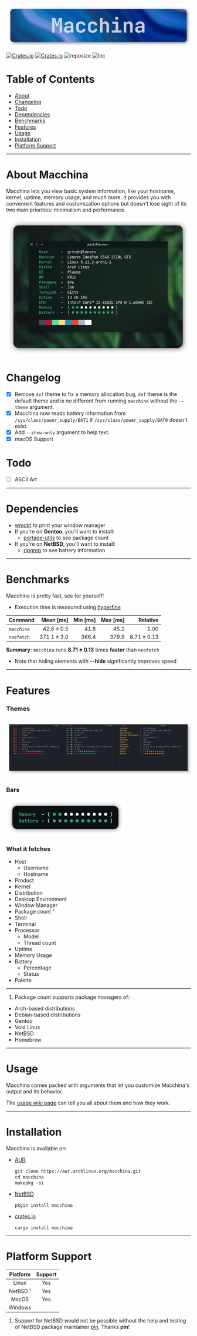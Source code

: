 ![Macchina preview image](screenshots/banner.png)

[![Crates.io](https://img.shields.io/crates/v/macchina?style=for-the-badge&label=VERSION&color=0D3B66)](https://crates.io/crates/macchina)
[![Crates.io](https://img.shields.io/crates/d/macchina?style=for-the-badge&label=DOWNLOADS&color=0D3B66)](https://crates.io/crates/macchina)
![reposize](https://img.shields.io/github/repo-size/grtcdr/macchina?color=0D3B66&logo=github&style=for-the-badge)
![loc](https://img.shields.io/tokei/lines/github/grtcdr/macchina?color=0D3B66&label=Lines%20of%20Code&logo=rust&style=for-the-badge)

# Table of Contents
- [About](#about)
- [Changelog](#change)
- [Todo](#todo)
- [Dependencies](#deps)
- [Benchmarks](#bench)
- [Features](#features)
- [Usage](#usage)
- [Installation](#install)
- [Platform Support](#platform-support)

---

# About Macchina <a name="about"></a>

Macchina lets you view basic system information, like your hostname, kernel, uptime, memory usage, and much more.
It provides you with convenient features and customization options but doesn't lose sight of its two main priorities: minimalism and performance.

![Macchina preview image](screenshots/preview.png)

# Changelog <a name="change"></a>
- [x] Remove `def` theme to fix a memory allocation bug, `def` theme is the default theme and is no different from running `macchina` without the `--theme` argument.
- [x] Macchina now reads battery information from `/sys/class/power_supply/BAT1` if `/sys/class/power_supply/BAT0` doesn't exist.
- [x] Add `--show-only` argument to help text.
- [x] macOS Support

# Todo <a name="todo"></a>
- [ ] ASCII Art

---

# Dependencies <a name="deps"></a>
- [wmctrl](http://tripie.sweb.cz/utils/wmctrl/) to print your window manager
- If you're on __Gentoo__, you'll want to install:
  - [portage-utils](https://packages.gentoo.org/packages/app-portage/portage-utils) to see package count
- If you're on __NetBSD__, you'll want to install:
  - [ripgrep](https://github.com/BurntSushi/ripgrep) to see battery information

---

# Benchmarks <a name="bench"></a>
Macchina is pretty fast, see for yourself!

- Execution time is measured using [hyperfine](https://github.com/sharkdp/hyperfine)

| Command | Mean [ms] | Min [ms] | Max [ms] | Relative |
|:---|---:|---:|---:|---:|
| `macchina` | 42.6 ± 0.5 | 41.8 | 45.2 | 1.00 |
| `neofetch` | 371.1 ± 3.0 | 366.4 | 379.9 | 8.71 ± 0.13 |

__Summary__: `macchina` runs __8.71 ± 0.13__ times __faster__ than `neofetch`

- Note that hiding elements with __--hide__ significantly improves speed

---

# Features <a name="features"></a>
### Themes
![Theme preview](screenshots/themes.png)

### Bars
![Preview of bar argument](screenshots/bars.png)

### What it fetches
- Host
  - Username
  - Hostname
- Product
- Kernel
- Distribution
- Desktop Environment
- Window Manager
- Package count ¹
- Shell
- Terminal
- Processor
  - Model
  - Thread count
- Uptime
- Memory Usage
- Battery
  - Percentage
  - Status
- Palette

---

1. Package count supports package managers of:
- Arch-based distributions
- Debian-based distributions
- Gentoo
- Void Linux
- NetBSD
- Homebrew

---

# Usage <a name="usage"></a>
Macchina comes packed with arguments that let you customize Macchina's output and its behavior.

The [usage wiki page](https://github.com/grtcdr/macchina/wiki/Usage) can tell you all about them and how they work.

---

# Installation <a name="install"></a>
Macchina is available on:

- [AUR](https://aur.archlinux.org/packages/macchina/)
  ```
  git clone https://aur.archlinux.org/macchina.git
  cd macchina
  makepkg -si
  ```

- [NetBSD](https://pkgsrc.se/sysutils/macchina)
  ```
  pkgin install macchina
  ```

- [crates.io](https://crates.io/crates/macchina)
  ```
  cargo install macchina
  ```

---

# Platform Support <a name="platform-support"></a>

|  Platform     |      Support       |
| :-:           |        :-:         |
| Linux         |        Yes         |
| NetBSD ¹      |        Yes         |
| MacOS         |        Yes         |
| Windows       |                    |

1. Support for NetBSD would not be possible without the help and testing of NetBSD package maintainer [pin](https://pkgsrc.se/bbmaint.php?maint=pin@NetBSD.org). Thanks __pin__!
